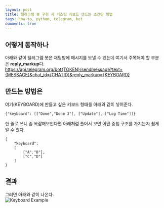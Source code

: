 ```yaml
---
layout: post
title: 텔레그램 봇 구현 시 커스텀 키보드 만드는 초간단 방법
tags: how-to, python, telegram, bot
comments: true
---
```

  
## 어떻게 동작하나
아래와 같이 텔레그램 봇은 채팅방에 메시지를 보낼 수 있는데 여기서 주목해야 할 부분은 **reply_markup**다.   
https://api.telegram.org/bot{TOKEN}/sendmessage?text={MESSAGE}&chat_id={CHATID}&reply_markup={KEYBOARD}
  
## 만드는 방법은
여기(KEYBOARD)에 만들고 싶은 키보드 형태를 아래와 같이 넣어준다.  
~~~
{"keyboard": [["Done","Done 3"], ["Update"], ["Log Time"]]}  
~~~
  
한 줄로 쓰니 좀 복잡해보인다면 아래처럼 풀어서 보면 어떤 중첩 구조를 가지는지 쉽게 알 수 있다.  
~~~
{
    "keyboard": 
    [
        ["A","B"], 
        ["C","D"]
    ]
}
~~~
  
## 결과
그러면 아래와 같이 나온다.  
![Keyboard Example](https://core.telegram.org/file/811140733/2/KoysqJKQ_kI/a1ee46a377796c3961)
